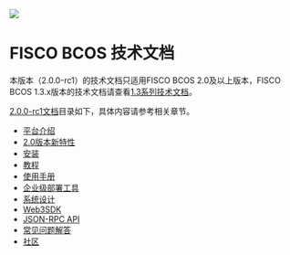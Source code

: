 ![](https://github.com/FISCO-BCOS/FISCO-BCOS/raw/master/docs/images/FISCO_BCOS_Logo.svg?sanitize=true)

# FISCO BCOS 技术文档

本版本（2.0.0-rc1）的技术文档只适用FISCO BCOS 2.0及以上版本，FISCO BCOS 1.3.x版本的技术文档请查看[1.3系列技术文档](https://fisco-bcos-documentation.readthedocs.io/zh_CN/release-1.3/)。

[2.0.0-rc1文档](https://fisco-bcos-doc-chaychen.readthedocs.io/en/release-2.0/)目录如下，具体内容请参考相关章节。

- [平台介绍](https://fisco-bcos-documentation.readthedocs.io/zh_CN/release-2.0/docs/introduction.html)
- [2.0版本新特性](https://fisco-bcos-documentation.readthedocs.io/zh_CN/release-2.0/docs/what_is_new.html)
- [安装](https://fisco-bcos-documentation.readthedocs.io/zh_CN/release-2.0/docs/installation.html)
- [教程](https://fisco-bcos-documentation.readthedocs.io/zh_CN/release-2.0/docs/tutorial/index.html)
- [使用手册](https://fisco-bcos-documentation.readthedocs.io/zh_CN/release-2.0/docs/manual/index.html)
- [企业级部署工具](https://fisco-bcos-documentation.readthedocs.io/zh_CN/release-2.0/docs/enterprise_tools/index.html)
- [系统设计](https://fisco-bcos-documentation.readthedocs.io/zh_CN/release-2.0/docs/design/index.html)
- [Web3SDK](https://fisco-bcos-documentation.readthedocs.io/zh_CN/release-2.0/docs/sdk/sdk.html)
- [JSON-RPC API](https://fisco-bcos-documentation.readthedocs.io/zh_CN/release-2.0/docs/api.html)
- [常见问题解答](https://fisco-bcos-documentation.readthedocs.io/zh_CN/release-2.0/docs/faq.html)
- [社区](https://fisco-bcos-documentation.readthedocs.io/zh_CN/release-2.0/docs/community.html)
